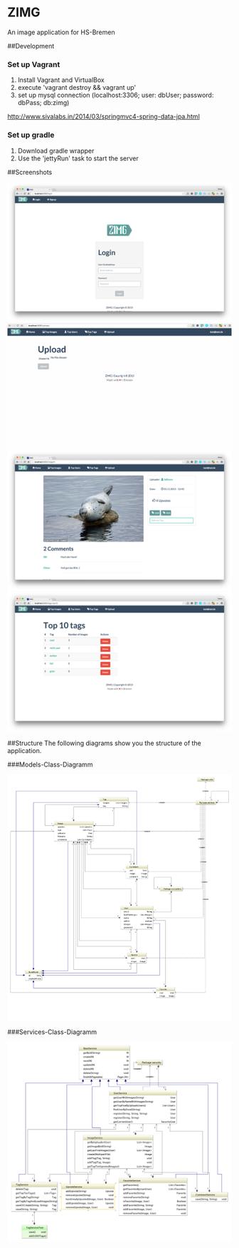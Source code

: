 # ZIMG
An image application for HS-Bremen

##Development

### Set up Vagrant 

1. Install Vagrant and VirtualBox
2. execute 'vagrant destroy && vagrant up'
3. set up mysql connection (localhost:3306; user: dbUser; password: dbPass; db:zimg)

http://www.sivalabs.in/2014/03/springmvc4-spring-data-jpa.html

### Set up gradle 
1. Download gradle wrapper 
2. Use the 'jettyRun' task to start the server 

##Screenshots

![Image](./graphics/zimg-login.png?raw=true)
![Image](./graphics/zimg-top-10.gif?raw=true)
![Image](./graphics/zimg-image-detail.png?raw=true)
![Image](./graphics/zimg-top-10-tags.png?raw=true)

##Structure
The following diagrams show you the structure of the application. 

###Models-Class-Diagramm 

![Klassendiagramm Client](./documents/Documentation/Footage/ZIMG_ClassDiagram_Models.png "Class diagram models ")

###Services-Class-Diagramm 

![Klassendiagramm Client](./documents/Documentation/Footage/ZIMG_ClassDiagram_Services.png "Class diagram services ")

